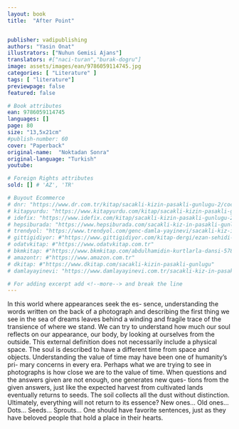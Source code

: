 ```yaml
---
layout: book
title:  "After Point"


publisher: vadipublishing
authors: "Yasin Onat"
illustrators: ["Nuhun Gemisi Ajans"]
translators: #["naci-turan","burak-dogru"]
image: assets/images/ean/9786059114745.jpg
categories: [ "Literature" ]
tags: [ "literature"]
previewpage: false
featured: false

# Book attributes
ean: 9786059114745
languages: []
page: 80
size: "13,5x21cm"
#publish-number: 60
cover: "Paperback"
original-name:  "Noktadan Sonra"
original-language: "Turkish"
youtube:

# Foreign Rights attributes
sold: [] # 'AZ', 'TR'

# Buyout Ecommerce
# dnr: "https://www.dr.com.tr/kitap/sacakli-kizin-pasakli-gunlugu-2/cocuk-ve-genclik/genclik-10-yas/roman-oyku/urunno=0001893059001"
# kitapyurdu: "https://www.kitapyurdu.com/kitap/sacakli-kizin-pasakli-gunlugu-2-/560122.html&filter_name=Sa%C3%A7akl%C4%B1+K%C4%B1z%27%C4%B1n+Pasakl%C4%B1+G%C3%BCnl%C3%BC%C4%9F%C3%BC+2"
# idefix: "https://www.idefix.com/kitap/sacakli-kizin-pasakli-gunlugu-2/cocuk-ve-genclik/genclik-10-yas/roman-oyku/urunno=0001893059001"
# hepsiburada: "https://www.hepsiburada.com/sacakli-kiz-in-pasakli-gunlugu-2-damla-yayinevi-p-HBV000012ER86"
# trendyol: "https://www.trendyol.com/genc-damla-yayinevi/sacakli-kiz-in-pasakli-gunlugu-2-p-54825777"
# gittigidiyor: #"https://www.gittigidiyor.com/kitap-dergi/ezan-sehidi-adnan-menderes_pdp_732728793"
# odatvkitap: #"https://www.odatvkitap.com.tr"
# bkmkitap: #"https://www.bkmkitap.com/abdulhamidin-kurtlarla-dansi-578226"
# amazontr: #"https://www.amazon.com.tr"
# dkitap: #"https://www.dkitap.com/sacakli-kizin-pasakli-gunlugu"
# damlayayinevi: "https://www.damlayayinevi.com.tr/sacakli-kiz-in-pasakli-gunlugu-2-bu-iste-bi-terslik-var"

# For adding excerpt add <!--more--> and break the line
---
```

In this world where appearances seek the es-
sence, understanding the words written on the
back of a photograph and describing the first thing
we see in the sea of dreams leaves behind a
winding and fragile trace of the transience of where
we stand. We can try to understand how much
our soul reflects on our appearance, our body, by
looking at ourselves from the outside. This external
definition does not necessarily include a physical
space. The soul is described to have a different
time from space and objects. Understanding the
value of time may have been one of humanity’s pri-
mary concerns in every era. Perhaps what we are
trying to see in photographs is how close we are to
the value of time. When questions and the answers
given are not enough, one generates new ques-
tions from the given answers, just like the expected
harvest from cultivated lands eventually returns to
seeds.
The soil collects all the dust without distinction.
Ultimately, everything will not return to its essence?
New ones... Old ones... Dots... Seeds...
Sprouts...
One should have favorite sentences, just as
they have beloved people that hold a place in their
hearts.
<!--more--> 


